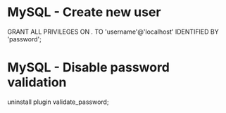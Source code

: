 # MySQL - Create new user
GRANT ALL PRIVILEGES ON *.* TO 'username'@'localhost' IDENTIFIED BY 'password';
# MySQL - Disable password validation
uninstall plugin validate_password;
